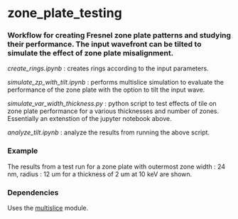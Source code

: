 # zone_plate_testing

### Workflow for creating Fresnel zone plate patterns and studying their performance. The input wavefront can be tilted to simulate the effect of zone plate misalignment.

*create_rings.ipynb* : creates rings according to the input parameters. 

*simulate_zp_with_tilt.ipynb* : performs multislice simulation to evaluate the performance of the zone plate with the option to tilt the input wave. 

*simulate_var_width_thickness.py* : python script to test effects of tile on zone plate performance for a various thicknesses and number of zones. Essentially an extenstion of the jupyter notebook above. 

*analyze_tilt.ipynb*              : analyze the results from running the above script. 

### Example
The results from a test run for a zone plate with outermost zone width : 24 nm, radius : 12 um for a thickness of 2 um at 10 keV are shown.

### Dependencies 
Uses the [multislice](https://github.com/sajid-ali-nu/multislice/) module.
